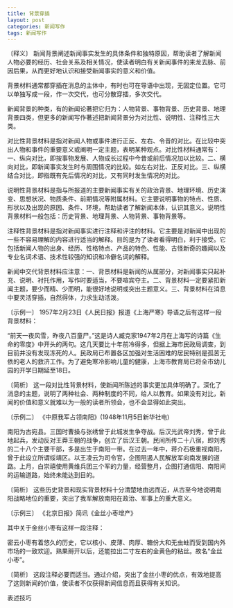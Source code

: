 ```yaml
---
title: 背景穿插
layout: post
categories: 新闻写作
tags: 新闻写作
---
```


〔释义〕 新闻背景阐述新闻事实发生的具体条件和独特原因，帮助读者了解新闻人物必要的经历、社会关系及相关情况，使读者明白有关新闻事件的来龙去脉、前因后果，从而更好地认识和接受新闻事实的意义和价值。

背景材料通常都穿插在消息的主体中，有时也可在导语中出现，无固定位置。它可以单独写成一段，作一次交代，也可分散穿插，多次交代。

新闻背景的种类，有的新闻论著把它归为：人物背景、事物背景、历史背景、地理背景四类，但更多的新闻写作著述把新闻背景分为对比性、说明性、注释性三大类。

对比性背景材料是指对新闻人物或事件进行正反、左右、令昔的对比。在比较中突出人物和事件的重要意义或阐明一定主题，表明某种观点。对比性材料通常有：一、纵向对比，即按事物发展、人物成长过程中今昔或前后情况加以比较。二、横向对比，即新闻事实发生时与周围情况的比较。如左右对比、正反对比。三、纵横结合对比，即指既有先后情况的对比，又有同时发生情况的对比。

说明性背景材料是指与所报道的主要新闻事实有关的政治背景、地理环境、历史演变、思想状况、物质条件、前期情况等附属材料。它主要说明事物的特点、性质、形状以及出现的原因、条件、环境，帮助读者了解新闻本体，认识其意义。说明性背景材料一般包括：历史背景、地理背景、人物背景、事物背景等。

注释性背景材料是指对新闻事实进行注释和评注的材料。它主要是对新闻中出现的一些不容易理解的内容进行适当的解释。目的是为了读者看得明白，利于接受。它包括新闻人物的出身、经历、性格特点、产品的特色、性能、古怪新奇的趣闻以及专业名词术语、技术性较强的知识和冷僻名词的解释。

新闻中交代背景材料应注意：一、背景材料是新闻的从属部分，对新闻事实只起补充、说明、衬托作用，写作时要适当，不要喧宾夺主。二、背景材料一定要紧扣新闻主题，要少而精、少而明，能很好地说明或突出主题意义。三、背景材料在消息中要灵活穿插，自然得体，力求生动活泼。

〔示例一〕 1957年2月23日《人民日报》报道《上海严寒》导语之后有这样一段背景材料：

“前天一夜风雪，昨夜八百童尸。”这是诗人臧克家1947年2月在上海写的诗篇《生命的零度》中开头的两句。这几天要比十年前冷得多，但据上海市民政局调查，到目前并没有发现冻死的人。民政局已布置各区加强对生活困难的居民特别是孤苦无依的老人的救济工作。为了避免寒冷影响儿童的健康，上海市教育局已将全市幼儿园的开学日期延至18日。

〔简析〕 这一段对比性背景材料，使新闻所陈述的事实更加具体明确了。深化了消息的主题，说明了两种社会、两种制度的不同，给人以教育。如果没有对比，新闻的价值和意义就难以为一般的读者所领会，也不会显得如此突出。

〔示例二〕 《中原我军占领南阳》(1948年11月5日新华社电)

南阳为古宛县。三国时曹操与张绣曾于此城发生争夺战。后汉光武帝刘秀，曾于此地起兵，发动反对王莽王朝的战争，创立了后汉王朝。民间所传二十八宿，即刘秀的二十八个主要干部，多是出生于南阳一带。在过去一年中，蒋介石极重视南阳，曾于此设立所谓绥靖区。以王凌云为司令官，企图阻遏人民解放军向南发展的道路。上月，白崇禧使用黄维兵团三个军的力量，经营整月，企图打通信阳、南阳间的运输道路，始终未能达到目的。

〔简析〕 这些历史背景和现实背景材料十分清楚地由远而近，从古至今地说明南阳战略地位的重要，突出了我军解放南阳在政治、军事上的重大意义。

〔示例三〕 《北京日报》简讯《金丝小枣增产》

其中关于金丝小枣有这样一段注释：

密云小枣有着悠久的历史，它以核小、皮薄、肉厚、糖份大和无虫蛀而受到国内外市场的一致欢迎。熟果掰开以后，还能拉出二寸左右的金黄色的粘丝。故名“金丝小枣”。

〔简析〕 这段注释必要而适当。通过介绍，突出了金丝小枣的优点，有效地提高了这则新闻的价值，使读者不仅获得新闻信息而且获得有关知识。

表述技巧 